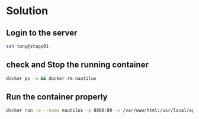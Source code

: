 # Solution

## Login to the server

```bash
ssh tony@stapp01
```

## check and Stop the running container

```bash
docker ps -a && docker rm nautilus
```

## Run the container properly

```bash
docker run -d --name nautilus -p 8080:80 -v /var/www/html:/usr/local/apache2/htdocs httpd
```
